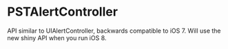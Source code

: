 PSTAlertController
==================

API similar to UIAlertController, backwards compatible to iOS 7. Will use the new shiny API when you run iOS 8.
